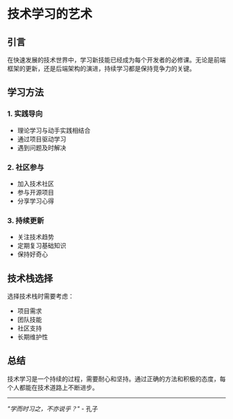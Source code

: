 # 技术学习的艺术

## 引言

在快速发展的技术世界中，学习新技能已经成为每个开发者的必修课。无论是前端框架的更新，还是后端架构的演进，持续学习都是保持竞争力的关键。

## 学习方法

### 1. 实践导向
- 理论学习与动手实践相结合
- 通过项目驱动学习
- 遇到问题及时解决

### 2. 社区参与
- 加入技术社区
- 参与开源项目
- 分享学习心得

### 3. 持续更新
- 关注技术趋势
- 定期复习基础知识
- 保持好奇心

## 技术栈选择

选择技术栈时需要考虑：
- 项目需求
- 团队技能
- 社区支持
- 长期维护性

## 总结

技术学习是一个持续的过程，需要耐心和坚持。通过正确的方法和积极的态度，每个人都能在技术道路上不断进步。

---

*"学而时习之，不亦说乎？"* - 孔子
